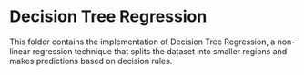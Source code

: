 # Decision Tree Regression  
This folder contains the implementation of Decision Tree Regression, a non-linear regression technique that splits the dataset into smaller regions and makes predictions based on decision rules.  
